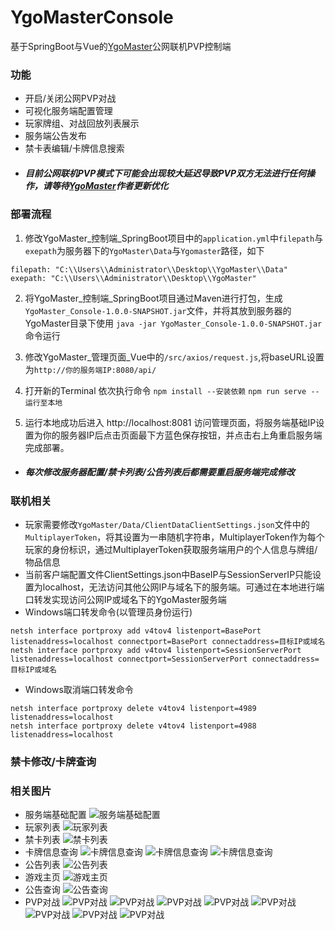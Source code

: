# YgoMasterConsole

基于SpringBoot与Vue的[YgoMaster](https://github.com/pixeltris/YgoMaster)公网联机PVP控制端

### 功能
- 开启/关闭公网PVP对战
- 可视化服务端配置管理
- 玩家牌组、对战回放列表展示
- 服务端公告发布
- 禁卡表编辑/卡牌信息搜索
- ##### 目前公网联机PVP模式下可能会出现较大延迟导致PVP双方无法进行任何操作，请等待[YgoMaster](https://github.com/pixeltris/YgoMaster)作者更新优化

### 部署流程
1. 修改YgoMaster_控制端_SpringBoot项目中的```application.yml```中```filepath```与```exepath```为服务器下的```YgoMaster\Data```与```Ygomaster```路径，如下
```
filepath: "C:\\Users\\Administrator\\Desktop\\YgoMaster\\Data"
exepath: "C:\\Users\\Administrator\\Desktop\\YgoMaster"
```
2. 将YgoMaster_控制端_SpringBoot项目通过Maven进行打包，生成```YgoMaster_Console-1.0.0-SNAPSHOT.jar```文件，并将其放到服务器的YgoMaster目录下使用 ```java -jar YgoMaster_Console-1.0.0-SNAPSHOT.jar```命令运行

3. 修改YgoMaster_管理页面_Vue中的```/src/axios/request.js```,将baseURL设置为```http://你的服务端IP:8080/api/```
4. 打开新的Terminal 依次执行命令
   ```npm install --安装依赖```
   ```npm run serve --运行至本地```
5. 运行本地成功后进入 http://localhost:8081 访问管理页面，将服务端基础IP设置为你的服务器IP后点击页面最下方蓝色保存按钮，并点击右上角重启服务端完成部署。
* ##### 每次修改服务器配置/禁卡列表/公告列表后都需要重启服务端完成修改 


### 联机相关
- 玩家需要修改```YgoMaster/Data/ClientDataClientSettings.json```文件中的```MultiplayerToken```，将其设置为一串随机字符串，MultiplayerToken作为每个玩家的身份标识，通过MultiplayerToken获取服务端用户的个人信息与牌组/物品信息
- 当前客户端配置文件ClientSettings.json中BaseIP与SessionServerIP只能设置为localhost，无法访问其他公网IP与域名下的服务端。可通过在本地进行端口转发实现访问公网IP或域名下的YgoMaster服务端
- Windows端口转发命令(以管理员身份运行)
 ```
 netsh interface portproxy add v4tov4 listenport=BasePort listenaddress=localhost connectport=BasePort connectaddress=目标IP或域名
netsh interface portproxy add v4tov4 listenport=SessionServerPort listenaddress=localhost connectport=SessionServerPort connectaddress=目标IP或域名
 ```
 - Windows取消端口转发命令

 ```
 netsh interface portproxy delete v4tov4 listenport=4989 listenaddress=localhost
netsh interface portproxy delete v4tov4 listenport=4988 listenaddress=localhost
 ```

### 禁卡修改/卡牌查询



### 相关图片
- 服务端基础配置
![服务端基础配置](演示图片/服务端基础配置.jpg)
- 玩家列表
![玩家列表](演示图片/玩家列表.jpg)
- 禁卡列表
![禁卡列表](演示图片/禁卡列表.jpg)
- 卡牌信息查询
![卡牌信息查询](演示图片/卡牌信息查询.jpg)
![卡牌信息查询](演示图片/通过卡牌ID搜索卡牌信息.jpg)
![卡牌信息查询](演示图片/通过卡牌名称搜索卡牌信息.jpg)
- 公告列表
![公告列表](演示图片/公告列表.jpg)
- 游戏主页
![游戏主页](演示图片/游戏主页.jpg)
- 公告查询
![公告查询](演示图片/公告查询.jpg)
- PVP对战
![PVP对战](演示图片/PVP_1.jpg)
![PVP对战](演示图片/PVP_2.jpg)
![PVP对战](演示图片/PVP_3.jpg)
![PVP对战](演示图片/PVP_4.jpg)
![PVP对战](演示图片/PVP_5.jpg)
![PVP对战](演示图片/PVP_6.jpg)
![PVP对战](演示图片/PVP_7.jpg)
![PVP对战](演示图片/PVP_8.jpg)
